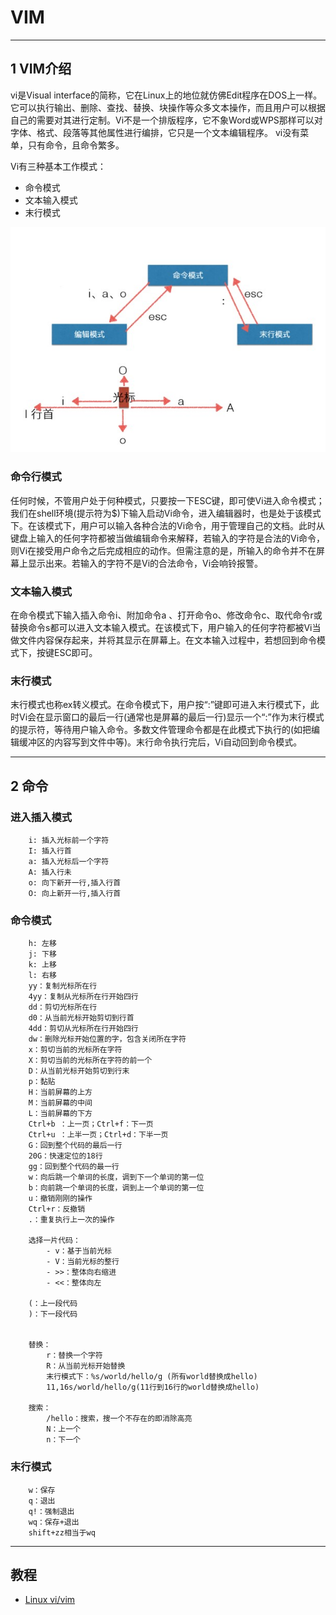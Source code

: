 # VIM

---
## 1 VIM介绍

vi是Visual interface的简称，它在Linux上的地位就仿佛Edit程序在DOS上一样。它可以执行输出、删除、查找、替换、块操作等众多文本操作，而且用户可以根据自己的需要对其进行定制。Vi不是一个排版程序，它不象Word或WPS那样可以对字体、格式、段落等其他属性进行编排，它只是一个文本编辑程序。 vi没有菜单，只有命令，且命令繁多。

Vi有三种基本工作模式：

-  命令模式
-  文本输入模式
-  末行模式

![](index_files/1a98b4de-a72b-453c-b540-6fd92daa640b.jpg)


### 命令行模式

任何时候，不管用户处于何种模式，只要按一下ESC键，即可使Vi进入命令模式；我们在shell环境(提示符为$)下输入启动Vi命令，进入编辑器时，也是处于该模式下。在该模式下，用户可以输入各种合法的Vi命令，用于管理自己的文档。此时从键盘上输入的任何字符都被当做编辑命令来解释，若输入的字符是合法的Vi命令，则Vi在接受用户命令之后完成相应的动作。但需注意的是，所输入的命令并不在屏幕上显示出来。若输入的字符不是Vi的合法命令，Vi会响铃报警。

### 文本输入模式

在命令模式下输入插入命令i、附加命令a 、打开命令o、修改命令c、取代命令r或替换命令s都可以进入文本输入模式。在该模式下，用户输入的任何字符都被Vi当做文件内容保存起来，并将其显示在屏幕上。在文本输入过程中，若想回到命令模式下，按键ESC即可。


### 末行模式

末行模式也称ex转义模式。在命令模式下，用户按“:”键即可进入末行模式下，此时Vi会在显示窗口的最后一行(通常也是屏幕的最后一行)显示一个“:”作为末行模式的提示符，等待用户输入命令。多数文件管理命令都是在此模式下执行的(如把编辑缓冲区的内容写到文件中等)。末行命令执行完后，Vi自动回到命令模式。

---
## 2 命令

### 进入插入模式

```
    i: 插入光标前一个字符
    I: 插入行首
    a: 插入光标后一个字符
    A: 插入行未
    o: 向下新开一行,插入行首
    O: 向上新开一行,插入行首
```

### 命令模式

```
    h: 左移
    j: 下移
    k: 上移
    l: 右移
    yy：复制光标所在行
    4yy：复制从光标所在行开始四行
    dd：剪切光标所在行
    d0：从当前光标开始剪切到行首
    4dd：剪切从光标所在行开始四行
    dw：删除光标开始位置的字，包含关闭所在字符
    x：剪切当前的光标所在字符
    X：剪切当前的光标所在字符的前一个
    D：从当前光标开始剪切到行末
    p：黏贴
    H：当前屏幕的上方
    M：当前屏幕的中间
    L：当前屏幕的下方
    Ctrl+b ：上一页；Ctrl+f：下一页
    Ctrl+u ：上半一页；Ctrl+d：下半一页
    G：回到整个代码的最后一行
    20G：快速定位的18行
    gg：回到整个代码的最一行
    w：向后跳一个单词的长度，调到下一个单词的第一位
    b：向前跳一个单词的长度，调到上一个单词的第一位
    u：撤销刚刚的操作
    Ctrl+r：反撤销
    .：重复执行上一次的操作

    选择一片代码：
        - v：基于当前光标
        - V：当前光标的整行
        - >>：整体向右缩进
        - <<：整体向左
    
    (：上一段代码
    )：下一段代码
    
    
    替换：
        r：替换一个字符
        R：从当前光标开始替换
        末行模式下：%s/world/hello/g (所有world替换成hello)
        11,16s/world/hello/g(11行到16行的world替换成hello)
    
    搜索：
        /hello：搜索，搜一个不存在的即消除高亮
        N：上一个
        n：下一个
```

### 末行模式

```
    w：保存
    q：退出
    q!：强制退出
    wq：保存+退出
    shift+zz相当于wq
```

---
## 教程

- [Linux vi/vim](http://www.runoob.com/linux/linux-vim.html)
